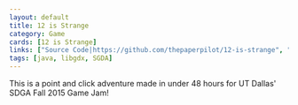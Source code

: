 ```yaml
---
layout: default
title: 12 is Strange
category: Game
cards: [12 is Strange]
links: ["Source Code|https://github.com/thepaperpilot/12-is-strange", "Store Page|https://thepaperpilot.itch.io/12-is-strange"]
tags: [java, libgdx, SGDA]
---
```

This is a point and click adventure made in under 48 hours for UT Dallas' SDGA Fall 2015 Game Jam!
